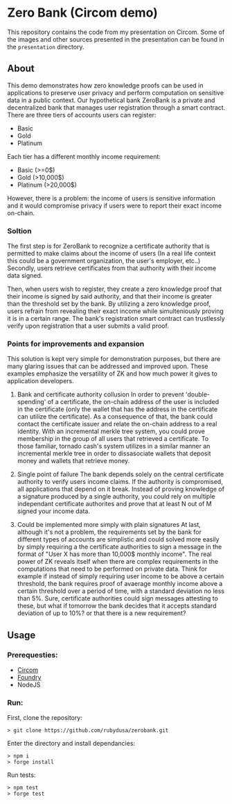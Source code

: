 # Zero Bank (Circom demo)

This repository contains the code from my presentation on Circom.
Some of the images and other sources presented in the presentation can be found in the `presentation` directory.

## About
This demo demonstrates how zero knowledge proofs can be used in applications to preserve user privacy and perform computation on sensitive data in a public context.
Our hypothetical bank ZeroBank is a private and decentralized bank that manages user registration through a smart contract. There are three tiers of accounts users can register:
- Basic
- Gold
- Platinum

Each tier has a different monthly income requirement:
- Basic (>=0$)
- Gold (>10,000$)
- Platinum (>20,000$)

However, there is a problem: the income of users is sensitive information and it would compromise privacy if users were to report their exact income on-chain.

### Soltion
The first step is for ZeroBank to recognize a certificate authority that is permitted to make claims about the income of users (In a real life context this could be a government organization, the user's employer, etc..)
Secondly, users retrieve certificates from that authority with their income data signed.

Then, when users wish to register, they create a zero knowledge proof that their income is signed by said authority, and that their income is greater than the threshold set by the bank. By utilizing a zero knowledge proof, users refrain from revealing their exact income while simulteniously proving it is in a certain range.
The bank's registration smart contract can trustlessly verify upon registration that a user submits a valid proof.

### Points for improvements and expansion
This solution is kept very simple for demonstration purposes, but there are many glaring issues that can be addressed and improved upon. These examples emphasize the versatility of ZK and how much power it gives to application developers.

1. Bank and certificate authority collusion
In order to prevent 'double-spending' of a certificate, the on-chain address of the user is included in the certificate (only the wallet that has the address in the certificate can utilize the certificate). As a consequence of that, the bank could contact the certificate issuer and relate the on-chain address to a real identity.
With an incremental merkle tree system, you could prove membership in the group of all users that retrieved a certificate. To those familiar, tornado cash's system utilizes in a similar manner an incremental merkle tree in order to dissasociate wallets that deposit money and wallets that retrieve money.

2. Single point of failure
The bank depends solely on the central certificate authority to verify users income claims. If the authority is compromised, all applications that depend on it break.
Instead of proving knowledge of a signature produced by a single authority, you could rely on multiple independant certificate authorites and prove that at least N out of M signed your income data.

3. Could be implemented more simply with plain signatures
At last, although it's not a problem, the requirements set by the bank for different types of accounts are simplistic and could solved more easily by simply requiring a the certificate authorities to sign a message in the format of "User X has more than 10,000$ monthly income".
The real power of ZK reveals itself when there are complex requirements in the computations that need to be performed on private data. Think for example if instead of simply requiring user income to be above a certain threshold, the bank requires proof of avaerage monthly income above a certain threshold over a period of time, with a standard deviation no less than 5%. Sure, certificate authorities could sign messages attesting to these, but what if tomorrow the bank decides that it accepts standard deviation of up to 10%? or that there is a new requirement? 

## Usage

### Prerequesties:
- [Circom](https://github.com/iden3/circom)
- [Foundry](https://github.com/foundry-rs/foundry)
- NodeJS

### Run:
First, clone the repository:
```
> git clone https://github.com/rubydusa/zerobank.git
```

Enter the directory and install dependancies:
```
> npm i
> forge install
```

Run tests:
```
> npm test
> forge test
```
